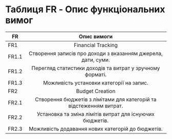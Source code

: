 # Таблиця FR - Опис функціональних вимог
|FR | Опис вимоги|
|--- |:-----------:|
|FR1 | Financial Tracking
|FR1.1 | Створення записів про доходи з вказанням джерела, дати, суми.
|FR1.2 | Перегляд статистики доходів та витрат у зручному форматі.
|FR1.3 | Можливість установки категорії на запис.
|FR2 | Budget Creation
|FR2.1 | Створення бюджетів з лімітами для категорій та відстеженням витрат.
|FR2.2 | Установка та зміна лімітів витрат для існуючих бюджетів.
|FR2.3 | Можливість додавання нових категорій до бюджетів.

